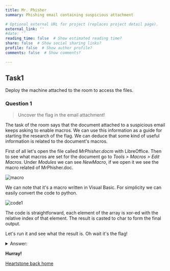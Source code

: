 ```yaml
---
title: Mr. Phisher
summary: Phishing email containing suspicious attachment

# Optional external URL for project (replaces project detail page).
external_link: ''
#date: ''
reading_time: false  # Show estimated reading time?
share: false  # Show social sharing links?
profile: false  # Show author profile?
comments: false  # Show comments?

---
```

## Task1

Deploy the machine attached to the room to access the files.

### Question 1
>
> Uncover the flag in the email attachment!

The task of the room says that the document attached to a suspicious email keeps asking to enable macros.
We can use this information as a guide for starting the research of the flag. We can deduce that some kind of useful information is related to the document's macros.

First of all let's open the file called *MrPhisher.docm* with LibreOffice. Then to see what macros are set for the document go to *Tools > Macros > Edit Macros*.
Under *Modules* we can see *NewMacro*, if we open it we see the macro related of MrPhisher.doc.

![macro](https://user-images.githubusercontent.com/70201797/180665401-31f055cb-5f80-4056-a9d9-a3e45ce1e1a9.png)

We can note that it's a macro written in Visual Basic. For simplicity we can easily convert the code to python.

![code1](https://user-images.githubusercontent.com/70201797/180665413-6ece7625-e923-4fdf-8515-eec88e8c4e44.png)

The code is straightforward, each element of the array is xor-ed with the relative index of that element. The result is casted to char to form the final output.

Let's run it and see what the result is. Oh wait it's the flag!

<details>
  <summary>Answer:</summary>
  <p>
 flag{a39a07a239aacd40c948d852a5c9f8d1}
  </p>
</details>

**Hurray!**

<a href="https://matteogreek.github.io/" target="_self">Heartstone back home</a>
